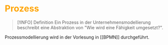 # <font color = "orange">Prozess</font>
>[!INFO] Definition
>Ein Prozess in der Unternehmensmodellierung beschreibt eine Abstraktion von "Wie wird eine Fähigkeit umgesetzt?".

Prozessmodellierung wird in der Vorlesung in [[BPMN]] durchgeführt.